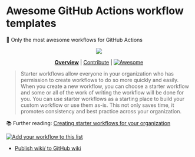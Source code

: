 # Awesome GitHub Actions workflow templates

🥇 Only the most awesome workflows for GitHub Actions

<div align="center">

![](https://user-images.githubusercontent.com/61068799/211448094-35bb872f-87ee-4989-a557-6077c3e937c5.png)

<!--prettier-ignore-->
**[Overview](https://github.com/jcbhmr/awesome-workflow-templates#readme)**
| [Contribute](https://github.com/jcbhmr/awesome-workflow-templates/blob/main/CONTRIBUTING.md)
| [<img alt="Awesome" src="https://awesome.re/badge-flat.svg" valign="bottom" />](https://awesome.re)

</div>

> Starter workflows allow everyone in your organization who has permission to
> create workflows to do so more quickly and easily. When you create a new
> workflow, you can choose a starter workflow and some or all of the work of
> writing the workflow will be done for you. You can use starter workflows as a
> starting place to build your custom workflow or use them as-is. This not only
> saves time, it promotes consistency and best practice across your
> organization.

📚 Further reading: [Creating starter workflows for your organization]

[![Add your workflow to this list](https://img.shields.io/static/v1?style=for-the-badge&message=Add+your+workflow+to+this+list&color=C70D2C&logo=Cliqz&logoColor=FFFFFF&label=)](CONTRIBUTING.md)

- [Publish wiki/ to GitHub wiki](https://github.com/jcbhmr/.github/blob/main/workflow-templates/publish-wiki-to-github-wiki.yml)

<!--
- [Publish to npm]()
- [Publish to GitHub Packages]()
- [Deploy static site]()
- [Publish features]()
-->

<!-- prettier-ignore-start -->
[creating starter workflows for your organization]: https://docs.github.com/en/actions/using-workflows/creating-starter-workflows-for-your-organization
<!-- prettier-ignore-end -->
